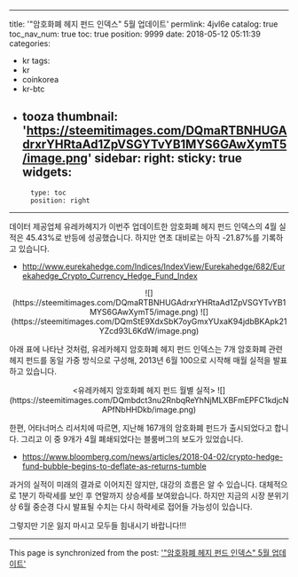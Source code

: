 
---
title: '"암호화폐 헤지 펀드 인덱스" 5월 업데이트'
permlink: 4jvl6e
catalog: true
toc_nav_num: true
toc: true
position: 9999
date: 2018-05-12 05:11:39
categories:
- kr
tags:
- kr
- coinkorea
- kr-btc
- tooza
thumbnail: 'https://steemitimages.com/DQmaRTBNHUGAdrxrYHRtaAd1ZpVSGYTvYB1MYS6GAwXymT5/image.png'
sidebar:
    right:
        sticky: true
widgets:
    -
        type: toc
        position: right
---


데이터 제공업체 유레카헤지가 이번주 업데이트한  암호화폐 헤지 펀드 인덱스의 4월 실적은  45.43%로 반등에 성공했습니다.  하지만 연초 대비로는 아직 -21.87%를 기록하고 있습니다. 

- http://www.eurekahedge.com/Indices/IndexView/Eurekahedge/682/Eurekahedge_Crypto_Currency_Hedge_Fund_Index

<center>
![](https://steemitimages.com/DQmaRTBNHUGAdrxrYHRtaAd1ZpVSGYTvYB1MYS6GAwXymT5/image.png)
![](https://steemitimages.com/DQmStE9XdxSbK7oyGmxYUxaK94jdbBKApk21YZcd93L6KdW/image.png)
</center>

아래 표에 나타난 것처럼, 유레카헤지 암호화폐 헤지 펀드 인덱스는 7개 암호화폐 관련 헤지 펀드를 동일 가중 방식으로 구성해, 2013년 6월 100으로 시작해 매월 실적을 발표하고 있습니다.

<center>
<유레카헤지 암호화폐 헤지 펀드 월별 실적>
![](https://steemitimages.com/DQmbdct3nu2RnbqReYhNjMLXBFmEPFC1kdjcNAPfNbHHDkb/image.png)
</center>

한편, 어타너머스 리서치에 따르면, 지난해 167개의 암호화폐 펀드가 출시되었다고 합니다. 
 그리고 이 중 9개가 4월 폐쇄되었다는 블룸버그의 보도가 있었습니다. 

- https://www.bloomberg.com/news/articles/2018-04-02/crypto-hedge-fund-bubble-begins-to-deflate-as-returns-tumble

과거의 실적이 미래의 결과로 이어지진 않지만, 대강의 흐름은 알 수 있습니다.  대체적으로 1분기 하락세를 보인 후 연말까지 상승세를 보여왔습니다.  하지만 지금의 시장 분위기 상 6월 중순경 다시 발표될 수치는 다시 하락세로 접어들 가능성이 있습니다.  

그렇지만 기운 잃지 마시고 모두들 힘내시기 바랍니다!!!

- - -

This page is synchronized from the post: ['"암호화폐 헤지 펀드 인덱스" 5월 업데이트'](https://steemit.com/@pius.pius/4jvl6e)
